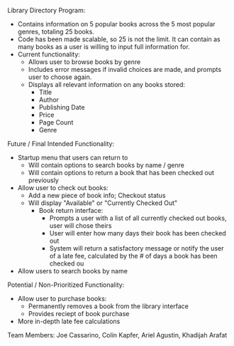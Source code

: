 Library Directory Program:
- Contains information on 5 popular books across the 5 most popular genres, totaling 25 books.
- Code has been made scalable, so 25 is not the limit. It can contain as many books as a user is willing to input full information for.
- Current functionality:
    - Allows user to browse books by genre
    - Includes error messages if invalid choices are made, and prompts user to choose again.
    - Displays all relevant information on any books stored:
      - Title
      - Author
      - Publishing Date
      - Price
      - Page Count
      - Genre
                
Future / Final Intended Functionality:
- Startup menu that users can return to
    - Will contain options to search books by name / genre
    - Will contain options to return a book that has been checked out previously
- Allow user to check out books:
  - Add a new piece of book info; Checkout status
  - Will display "Available" or "Currently Checked Out"
    - Book return interface:
      - Prompts a user with a list of all currently checked out books, user will chose theirs 
      - User will enter how many days their book has been checked out
      - System will return a satisfactory message or notify the user of a late fee, calculated by the # of days a book has been checked ou
- Allow users to search books by name

Potential / Non-Prioritized Functionality:
- Allow user to purchase books:
    - Permanently removes a book from the library interface
    - Provides reciept of book purchase
- More in-depth late fee calculations


Team Members: Joe Cassarino, Colin Kapfer, Ariel Agustin, Khadijah Arafat
